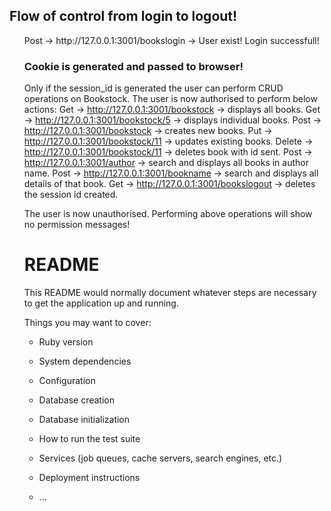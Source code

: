 ## Flow of control from login to logout! 

<ul>Post -> http://127.0.0.1:3001/bookslogin -> User exist! Login successfull! 

### Cookie is generated and passed to browser! 
Only if the session_id is generated the user can perform CRUD operations on Bookstock. The user is now authorised to perform below actions:
Get  -> http://127.0.0.1:3001/bookstock -> displays all books.
Get -> http://127.0.0.1:3001/bookstock/5 -> displays individual books.
Post  -> http://127.0.0.1:3001/bookstock -> creates new books.
Put -> http://127.0.0.1:3001/bookstock/11 -> updates existing books.
Delete  -> http://127.0.0.1:3001/bookstock/11 -> deletes book with id sent.
Post -> http://127.0.0.1:3001/author -> search and displays all books in author name.
Post -> http://127.0.0.1:3001/bookname -> search and displays all details of that book.
Get -> http://127.0.0.1:3001/bookslogout -> deletes the session id created. 

The user is now unauthorised. Performing above operations will show no permission messages!

# README

This README would normally document whatever steps are necessary to get the
application up and running.

Things you may want to cover:

* Ruby version

* System dependencies

* Configuration

* Database creation

* Database initialization

* How to run the test suite

* Services (job queues, cache servers, search engines, etc.)

* Deployment instructions

* ...
